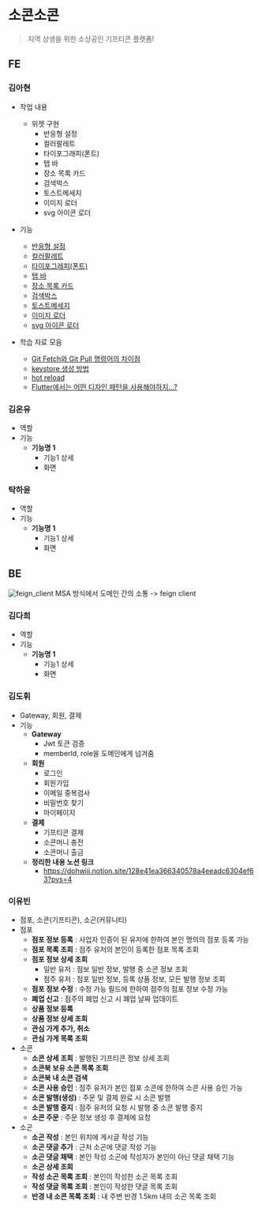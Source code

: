 # 소콘소콘
> 지역 상생을 위한 소상공인 기프티콘 플랫폼!

## FE
### 김아현 
* 작업 내용
  * 위젯 구현
    * 반응형 설정
    * 컬러팔레트
    * 타이포그래피(폰트)
    * 탭 바
    * 장소 목록 카드
    * 검색박스
    * 토스트메세지
    * 이미지 로더
    * svg 아이콘 로더
      

*  기능
    * [반응형 설정](https://www.notion.so/kdie44/3a703cd271594436af0e19420bea16a4?pvs=4)
    * [컬러팔레트](https://www.notion.so/kdie44/209795c102e24db7a9915c7ab39e1a04?pvs=4)
    * [타이포그래피(폰트)](https://www.notion.so/kdie44/724df960598b48618e817a2fd3aaa75f?pvs=4)
    * [탭 바](https://www.notion.so/kdie44/adfb7da2fbb04a47ac41ec307571a87e?pvs=4)
    * [장소 목록 카드](https://www.notion.so/kdie44/a289f4352dc74fa48f3d3f15e157a75c?pvs=4)
    * [검색박스](https://www.notion.so/kdie44/748a8a266e9d49be9b50bdd3e6525ad2?pvs=4)
    * [토스트메세지](https://www.notion.so/kdie44/ebaf3c1cf3e0425ca246b87fb07d6236?pvs=4)
    * [이미지 로더](https://www.notion.so/kdie44/ce3acb8c49a24b08a2e0b6a46d1a113c?pvs=4)
    * [svg 아이콘 로더](https://www.notion.so/kdie44/svg-aa6aabd73d0b473cb53dc199366dd849?pvs=4)


* 학습 자료 모음
    * [Git Fetch와 Git Pull 명령어의 차이점](https://www.notion.so/kdie44/Git-Fetch-Git-Pull-20ec6a5061ba4012a7c97b145d2df335?pvs=4)
    * [keystore 생성 방법](https://www.notion.so/kdie44/keystore-dd4f4fbfa9764410bcd0c382643b461a?pvs=4)
    * [hot reload](https://www.notion.so/kdie44/Flutter-hot-reload-3f87e47709c2400c884be31062de49d6?pvs=4)
    * [Flutter에서는 어떤 디자인 패턴을 사용해야하지…?](https://www.notion.so/kdie44/Flutter-a55ab51a7e7c4f14b27fc1fabcfa5f53?pvs=4)

### 김온유
* 역할
*  기능
   * **기능명 1**
      * 기능1 상세
      * 화면

### 탁하윤
* 역할
*  기능
   * **기능명 1**
      * 기능1 상세
      * 화면

## BE
![feign_client](/uploads/61771223fec7e7cc38593618eee4aaf3/feign_client.PNG)
MSA 방식에서 도메인 간의 소통 -> feign client
### 김다희
* 역할
*  기능
   * **기능명 1**
      * 기능1 상세
      * 화면

### 김도휘
* Gateway, 회원, 결제 
*  기능
   * **Gateway**
      * Jwt 토큰 검증
      * memberId, role을 도메인에게 넘겨줌
   * **회원**
      * 로그인
      * 회원가입
      * 이메일 중복검사
      * 비밀번호 찾기
      * 마이페이지
   * **결제**
      * 기프티콘 결제
      * 소콘머니 충전
      * 소콘머니 출금
   * **정리한 내용 노션 링크**
      * https://dohwiii.notion.site/128e41ea366340578a4eeadc6304ef63?pvs=4

### 이유빈
* 점포, 소콘(기프티콘), 소곤(커뮤니티)
*  점포
   * **점포 정보 등록** : 사업자 인증이 된 유저에 한하여 본인 명의의 점포 등록 가능
   * **점포 목록 조회** : 점주 유저의 본인이 등록한 점포 목록 조회
   * **점포 정보 상세 조회**
       * 일반 유저 : 점보 일반 정보, 발행 중 소콘 정보 조회
       * 점주 유저 : 점포 일반 정보, 등록 상품 정보, 모든 발행 정보 조회
   * **점포 정보 수정** : 수정 가능 필드에 한하여 점주의 점포 정보 수정 가능
   * **폐업 신고** : 점주의 폐업 신고 시 폐업 날짜 업데이트
   * **상품 정보 등록**
   * **상품 정보 상세 조회**
   * **관심 가게 추가, 취소**
   * **관심 가게 목록 조회**
* 소콘
  * **소콘 상세 조회** : 발행된 기프티콘 정보 상세 조회 
  * **소콘북 보유 소콘 목록 조회**
  * **소콘북 내 소콘 검색**
  * **소콘 사용 승인** : 점주 유저가 본인 점포 소콘에 한하여 소콘 사용 승인 가능
  * **소콘 발행(생성)** : 주문 및 결제 완료 시 소콘 발행
  * **소콘 발행 중지** : 점주 유저의 요청 시 발행 중 소콘 발행 중지
  * **소콘 주문** : 주문 정보 생성 후 결제에 요청
* 소곤
  * **소곤 작성** : 본인 위치에 게시글 작성 기능
  * **소곤 댓글 추가** : 근처 소곤에 댓글 작성 기능
  * **소곤 댓글 채택** : 본인 작성 소곤에 작성자가 본인이 아닌 댓글 채택 기능
  * **소곤 상세 조회**
  * **작성 소곤 목록 조회** : 본인이 작성한 소곤 목록 조회
  * **작성 댓글 목록 조회** : 본인이 작성한 댓글 목록 조회
  * **반경 내 소콘 목록 조회** : 내 주변 반경 1.5km 내의 소곤 목록 조회